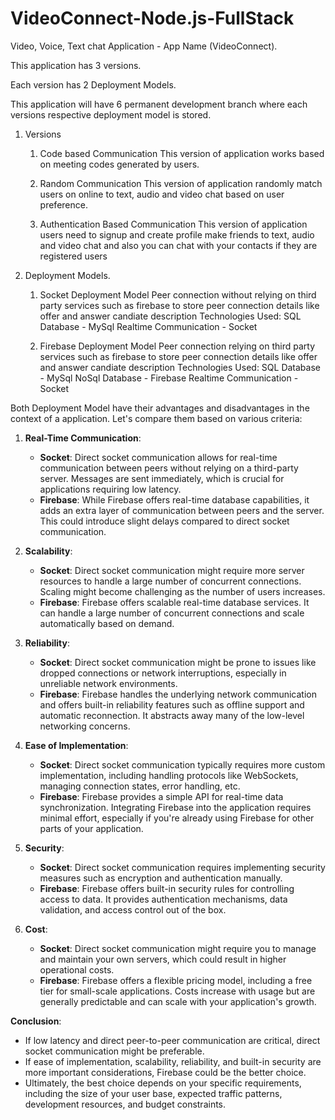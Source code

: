 ﻿# VideoConnect-Node.js-FullStack

Video, Voice, Text chat Application - App Name (VideoConnect).

This application has 3 versions.

Each version has 2 Deployment Models.

This application will have 6 permanent development branch where each versions respective deployment model is stored.

1. Versions

   1. Code based Communication
      This version of application works based on meeting codes generated by users.

   2. Random Communication
      This version of application randomly match users on online to text, audio and video chat based on user preference.

   3. Authentication Based Communication
      This version of application users need to signup and create profile make friends to text, audio and video chat and also you can chat with your contacts if they are registered users

2. Deployment Models.

   1. Socket Deployment Model
      Peer connection without relying on third party services such as firebase to store peer connection details like offer and answer candiate description
      Technologies Used:
      SQL Database - MySql
      Realtime Communication - Socket

   2. Firebase Deployment Model
      Peer connection relying on third party services such as firebase to store peer connection details like offer and answer candiate description
      Technologies Used:
      SQL Database - MySql
      NoSql Database - Firebase
      Realtime Communication - Socket

Both Deployment Model have their advantages and disadvantages in the context of a application. Let's compare them based on various criteria:

1. **Real-Time Communication**:

   - **Socket**: Direct socket communication allows for real-time communication between peers without relying on a third-party server. Messages are sent immediately, which is crucial for applications requiring low latency.
   - **Firebase**: While Firebase offers real-time database capabilities, it adds an extra layer of communication between peers and the server. This could introduce slight delays compared to direct socket communication.

2. **Scalability**:

   - **Socket**: Direct socket communication might require more server resources to handle a large number of concurrent connections. Scaling might become challenging as the number of users increases.
   - **Firebase**: Firebase offers scalable real-time database services. It can handle a large number of concurrent connections and scale automatically based on demand.

3. **Reliability**:

   - **Socket**: Direct socket communication might be prone to issues like dropped connections or network interruptions, especially in unreliable network environments.
   - **Firebase**: Firebase handles the underlying network communication and offers built-in reliability features such as offline support and automatic reconnection. It abstracts away many of the low-level networking concerns.

4. **Ease of Implementation**:

   - **Socket**: Direct socket communication typically requires more custom implementation, including handling protocols like WebSockets, managing connection states, error handling, etc.
   - **Firebase**: Firebase provides a simple API for real-time data synchronization. Integrating Firebase into the application requires minimal effort, especially if you're already using Firebase for other parts of your application.

5. **Security**:

   - **Socket**: Direct socket communication requires implementing security measures such as encryption and authentication manually.
   - **Firebase**: Firebase offers built-in security rules for controlling access to data. It provides authentication mechanisms, data validation, and access control out of the box.

6. **Cost**:
   - **Socket**: Direct socket communication might require you to manage and maintain your own servers, which could result in higher operational costs.
   - **Firebase**: Firebase offers a flexible pricing model, including a free tier for small-scale applications. Costs increase with usage but are generally predictable and can scale with your application's growth.

**Conclusion**:

- If low latency and direct peer-to-peer communication are critical, direct socket communication might be preferable.
- If ease of implementation, scalability, reliability, and built-in security are more important considerations, Firebase could be the better choice.
- Ultimately, the best choice depends on your specific requirements, including the size of your user base, expected traffic patterns, development resources, and budget constraints.

